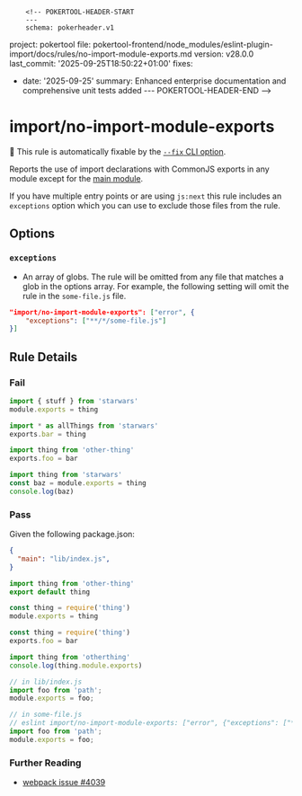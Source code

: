         <!-- POKERTOOL-HEADER-START
        ---
        schema: pokerheader.v1
project: pokertool
file: pokertool-frontend/node_modules/eslint-plugin-import/docs/rules/no-import-module-exports.md
version: v28.0.0
last_commit: '2025-09-25T18:50:22+01:00'
fixes:
- date: '2025-09-25'
  summary: Enhanced enterprise documentation and comprehensive unit tests added
        ---
        POKERTOOL-HEADER-END -->
# import/no-import-module-exports

🔧 This rule is automatically fixable by the [`--fix` CLI option](https://eslint.org/docs/latest/user-guide/command-line-interface#--fix).

<!-- end auto-generated rule header -->

Reports the use of import declarations with CommonJS exports in any module
except for the [main module](https://docs.npmjs.com/files/package.json#main).

If you have multiple entry points or are using `js:next` this rule includes an
`exceptions` option which you can use to exclude those files from the rule.

## Options

### `exceptions`

 - An array of globs. The rule will be omitted from any file that matches a glob
   in the options array. For example, the following setting will omit the rule
   in the `some-file.js` file.

```json
"import/no-import-module-exports": ["error", {
    "exceptions": ["**/*/some-file.js"]
}]
```

## Rule Details

### Fail

```js
import { stuff } from 'starwars'
module.exports = thing

import * as allThings from 'starwars'
exports.bar = thing

import thing from 'other-thing'
exports.foo = bar

import thing from 'starwars'
const baz = module.exports = thing
console.log(baz)
```

### Pass

Given the following package.json:

```json
{
  "main": "lib/index.js",
}
```

```js
import thing from 'other-thing'
export default thing

const thing = require('thing')
module.exports = thing

const thing = require('thing')
exports.foo = bar

import thing from 'otherthing'
console.log(thing.module.exports)

// in lib/index.js
import foo from 'path';
module.exports = foo;

// in some-file.js
// eslint import/no-import-module-exports: ["error", {"exceptions": ["**/*/some-file.js"]}]
import foo from 'path';
module.exports = foo;
```

### Further Reading

 - [webpack issue #4039](https://github.com/webpack/webpack/issues/4039)
